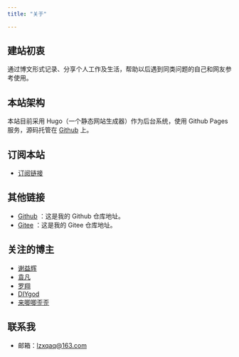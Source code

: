 ```yaml
---
title: "关于"

---
```


<!-- ![img](https://cdn.jsdelivr.net/gh/lzxqaq/jsdelivr@master/image/costumes/minhuit--ou-l39appartement-a-la-mode-plate-no-7-1920-fashion-illustration-in-high-resolution-by-george-barbier-original-from-the-beinecke-rare-book--manuscript-library-digitally-enhanced-by-rawpixel_50805875302_o.jpg) -->

## 建站初衷

通过博文形式记录、分享个人工作及生活，帮助以后遇到同类问题的自己和网友参考使用。

## 本站架构

本站目前采用 Hugo（一个静态网站生成器）作为后台系统，使用 Github Pages 服务，源码托管在 [Github](https://github.com/lzxqaq/source_lzxqaq.git) 上。  

## 订阅本站

- [订阅链接](https://lzxqaq.com/index.xml)

## 其他链接

* [Github](https://github.com/lzxqaq) ：这是我的 Github 仓库地址。
* [Gitee](https://gitee.com/lzxqaq) ：这是我的 Gitee 仓库地址。

## 关注的博主

* [谢益辉](https://yihui.org)
* [袁凡](https://yuanfan.rbind.io)
* [罗翔](https://space.bilibili.com/517327498)
* [DIYgod](https://diygod.cc/)
* [来唧唧歪歪](https://www.ljjyy.com)

## 联系我
* 邮箱：[lzxqaq@163.com](mailto:lzxqaq@163.com) 